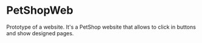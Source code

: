 # PetShopWeb

Prototype of a website. It's a PetShop website that allows to click in buttons and show designed pages.
